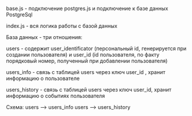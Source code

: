 base.js - подключение postgres.js и подключение к базе данных PostgreSql 

index.js - вся логика работы с базой данных

База данных - три отношения:

users - содержит user_identificator (персональный id, генерируется при создании пользователя) и user_id (id пользователя, по факту порядковый номер, полученный при добавлении пользователя)

users_info - связь с таблицей users через ключ user_id , хранит информацию о пользователе 

users_history - связь с таблицей users через ключ user_id, хранит информацию о событиях пользователя

Схема: 
users —> users_info
users —> users_history
